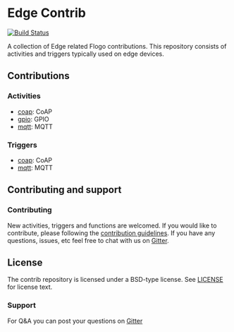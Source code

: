 # Edge Contrib

[![Build Status](https://travis-ci.org/r2d2-ai/aiflow/edge-contrib.svg?branch=master)](https://travis-ci.org/r2d2-ai/aiflow/datastore-contrib.svg?branch=master)

A collection of Edge related Flogo contributions.  This repository consists of activities and triggers typically used on edge devices.

## Contributions

### Activities
* [coap](activity/coap): CoAP 
* [gpio](activity/gpio): GPIO
* [mqtt](activity/mqtt): MQTT

### Triggers
* [coap](trigger/coap): CoAP 
* [mqtt](trigger/mqtt): MQTT

## Contributing and support

### Contributing

New activities, triggers and functions are welcomed. If you would like to contribute, please following the [contribution guidelines](https://github.com/TIBCOSoftware/flogo/blob/master/CONTRIBUTING.md). If you have any questions, issues, etc feel free to chat with us on [Gitter](https://gitter.im/r2d2-ai/aiflow/Lobby?utm_source=share-link&utm_medium=link&utm_campaign=share-link).

## License
The contrib repository is licensed under a BSD-type license. See [LICENSE](LICENSE) for license text.

### Support
For Q&A you can post your questions on [Gitter](https://gitter.im/r2d2-ai/aiflow/Lobby?utm_source=share-link&utm_medium=link&utm_campaign=share-link)
